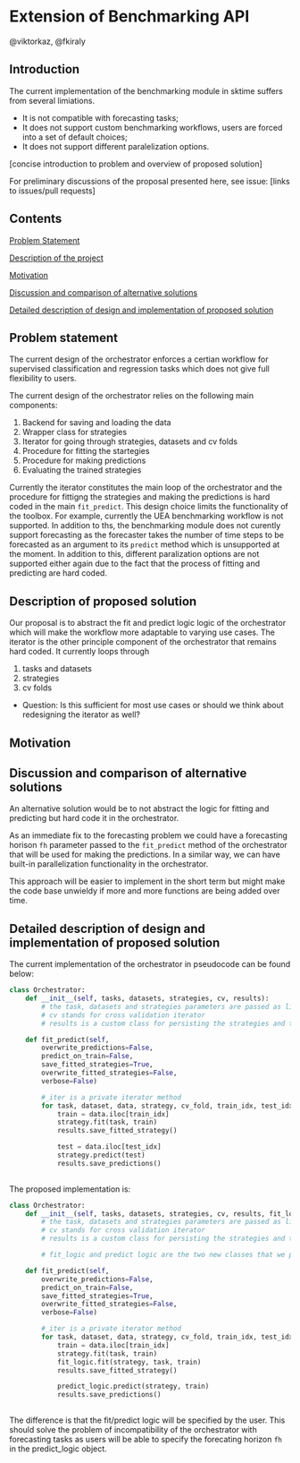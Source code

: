 # Extension of Benchmarking API

@viktorkaz, @fkiraly

## Introduction

The current implementation of the benchmarking module in sktime suffers from several limiations.

* It is not compatible with forecasting tasks;
* It does not support custom benchmarking workflows, users are forced into a set of default choices;
* It does not support different paralelization options.

[concise introduction to problem and overview of proposed solution]

For preliminary discussions of the proposal presented here, see issue: [links to issues/pull requests]

## Contents
[Problem Statement](#Problem-statement)

[Description of the project](#Description-of-proposed-solution)

[Motivation](#Motivation)

[Discussion and comparison of alternative solutions](#Discussion-and-comparison-of-alternative-solutions)

[Detailed description of design and implementation of proposed solution](#Detailed-description-of-design-and-implementation-of-proposed-solution)

## Problem statement

The current design of the orchestrator enforces a certian workflow for supervised classification and regression tasks which does not give full flexibility to users.

The current design of the orchestrator relies on the following main components:

1. Backend for saving and loading the data
1. Wrapper class for strategies
1. Iterator for going through strategies, datasets and cv folds
1. Procedure for fitting the startegies 
1. Procedure for making predictions
1. Evaluating the trained strategies

Currently the iterator constitutes the main loop of the orchestrator and the procedure for fittigng the strategies and making the predictions is hard coded in the main `fit_predict`. This design choice limits the functionality of the toolbox. For example, currently the UEA benchmarking workflow is not supported. In addition to ths, the benchmarking module does not curently support forecasting as the forecaster takes the number of time steps to be forecasted as an argument to its `predict` method which is unsupported at the moment. In addition to this, different paralization options are not supported either again due to the fact that the process of fitting and predicting are hard coded.


## Description of proposed solution

Our proposal is to abstract the fit and predict logic logic of the orchestrator which will make the workflow more adaptable to varying use cases. The iterator is the other principle component of the orchestrator that remains hard coded. It currently loops through 

1. tasks and datasets
1. strategies
1. cv folds

* Question: Is this sufficient for most use cases or should we think about redesigning the iterator as well?

## Motivation

## Discussion and comparison of alternative solutions

An alternative solution would be to not abstract the logic for fitting and predicting but hard code it in the orchestrator.

As an immediate fix to the forecasting problem we could have a forecasting horison `fh` parameter passed to the `fit_predict` method of the orchestrator that will be used for making the predictions. In a similar way, we can have built-in parallelization functionality in the orchestrator. 

This approach will be easier to implement in the short term but might make the code base unwieldy if more and more functions are being added over time.

## Detailed description of design and implementation of proposed solution 

The current implementation of the orchestrator in pseudocode can be found below:

```Python
class Orchestrator:
    def __init__(self, tasks, datasets, strategies, cv, results):
        # the task, datasets and strategies parameters are passed as lists
        # cv stands for cross validation iterator
        # results is a custom class for persisting the strategies and their predictions

    def fit_predict(self,
        overwrite_predictions=False,
        predict_on_train=False,
        save_fitted_strategies=True,
        overwrite_fitted_strategies=False,
        verbose=False)

        #_iter is a private iterator method 
        for task, dataset, data, strategy, cv_fold, train_idx, test_idx in self._iter():
            train = data.iloc[train_idx]
            strategy.fit(task, train)
            results.save_fitted_strategy()

            test = data.iloc[test_idx]
            strategy.predict(test)
            results.save_predictions()
            
```
The proposed implementation is:

```Python
class Orchestrator:
    def __init__(self, tasks, datasets, strategies, cv, results, fit_logic, predict_logic):
        # the task, datasets and strategies parameters are passed as lists
        # cv stands for cross validation iterator
        # results is a custom class for persisting the strategies and their predictions

        # fit_logic and predict logic are the two new classes that we propose to add to the design.

    def fit_predict(self,
        overwrite_predictions=False,
        predict_on_train=False,
        save_fitted_strategies=True,
        overwrite_fitted_strategies=False,
        verbose=False)

        #_iter is a private iterator method 
        for task, dataset, data, strategy, cv_fold, train_idx, test_idx in self._iter():
            train = data.iloc[train_idx]
            strategy.fit(task, train)
            fit_logic.fit(strategy, task, train)
            results.save_fitted_strategy()

            predict_logic.predict(strategy, train) 
            results.save_predictions()
            
```

The difference is that the fit/predict logic will be specified by the user. This should solve the problem of incompatibility of the orchestrator with forecasting tasks as users will be able to specify the forecating horizon `fh` in the predict_logic object.